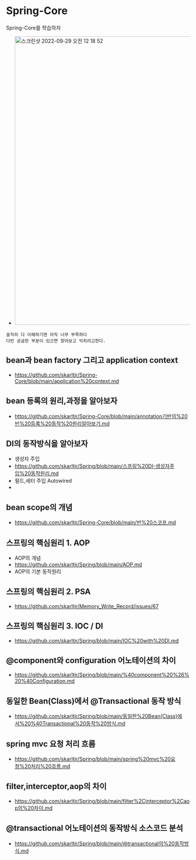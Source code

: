 # Spring-Core
Spring-Core를 학습하자
- <img width="788" alt="스크린샷 2022-09-29 오전 12 18 52" src="https://user-images.githubusercontent.com/62214428/192818520-88bcfcd0-f590-4d7f-a431-a8a896397a4f.png">

```
솔직히 다 이해하기엔 아직 너무 부족하다
다만 궁금한 부분이 있으면 찾아보고 익히려고한다.
```

## bean과 bean factory 그리고 application context
- https://github.com/skarltjr/Spring-Core/blob/main/application%20context.md

## bean 등록의 원리,과정을 알아보자
- https://github.com/skarltjr/Spring-Core/blob/main/annotation기반의%20빈%20등록%20동작%20원리알아보기.md

## DI의 동작방식을 알아보자
- 생성자 주입
- https://github.com/skarltjr/Spring/blob/main/스프링%20DI-생성자주입%20동작원리.md
- 필드,세터 주입 Autowired
- 
## bean scope의 개념
- https://github.com/skarltjr/Spring-Core/blob/main/빈%20스코프.md

## 스프링의 핵심원리 1. AOP
- AOP의 개념
- https://github.com/skarltjr/Spring/blob/main/AOP.md
- AOP의 기본 동작원리


## 스프링의 핵심원리 2. PSA
- https://github.com/skarltjr/Memory_Write_Record/issues/67

## 스프링의 핵심원리 3. IOC / DI
- https://github.com/skarltjr/Spring/blob/main/IOC%20with%20DI.md

## @component와 configuration 어노테이션의 차이
- https://github.com/skarltjr/Spring/blob/main/%40component%20%26%20%40Configuration.md

## 동일한 Bean(Class)에서 @Transactional 동작 방식
- https://github.com/skarltjr/Spring/blob/main/동일한%20Bean(Class)에서%20%40Transactional%20동작%20방식.md

## spring mvc 요청 처리 흐름
- https://github.com/skarltjr/Spring/blob/main/spring%20mvc%20요청%20처리%20흐름.md

## filter,interceptor,aop의 차이
- https://github.com/skarltjr/Spring/blob/main/filter%2Cinterceptor%2Caop의%20차이.md

## @transactional 어노테이션의 동작방식 소스코드 분석
- https://github.com/skarltjr/Spring/blob/main/@transactional의%20동작방식.md
